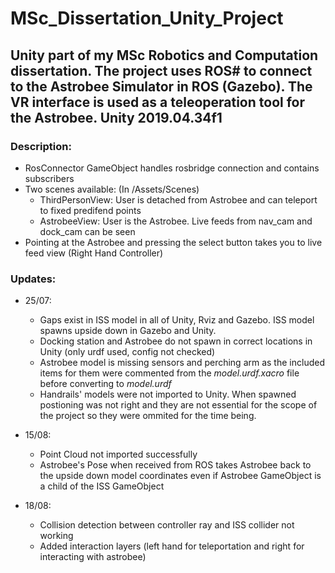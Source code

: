 # MSc_Dissertation_Unity_Project

## Unity part of my MSc Robotics and Computation dissertation. The project uses ROS# to connect to the Astrobee Simulator in ROS (Gazebo). The VR interface is used as a teleoperation tool for the Astrobee. Unity 2019.04.34f1
 
### Description:
- RosConnector GameObject handles rosbridge connection and contains subscribers 
- Two scenes available: (In /Assets/Scenes)
  - ThirdPersonView: User is detached from Astrobee and can teleport to fixed predifend points 
  - AstrobeeView: User is the Astrobee. Live feeds from nav_cam and dock_cam can be seen 
- Pointing at the Astrobee and pressing the select button takes you to live feed view (Right Hand Controller)
  
### Updates:
- 25/07: 
  - Gaps exist in ISS model in all of Unity, Rviz and Gazebo. ISS model spawns upside down in Gazebo and Unity.
  - Docking station and Astrobee do not spawn in correct locations in Unity (only urdf used, config not checked)
  - Astrobee model is missing sensors and perching arm as the included items for them were commented from the *model.urdf.xacro* file before converting to *model.urdf*
  - Handrails' models were not imported to Unity. When spawned postioning was not right and they are not essential for the scope of the project so they were ommited for the time being.

- 15/08:
  - Point Cloud not imported successfully 
  - Astrobee's Pose when received from ROS takes Astrobee back to the upside down model coordinates even if Astrobee GameObject is a child of the ISS GameObject
  
- 18/08:
  - Collision detection between controller ray and ISS collider not working 
  - Added interaction layers (left hand for teleportation and right for interacting with astrobee)
  
